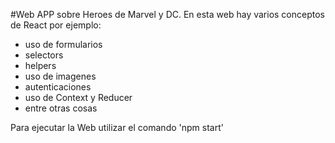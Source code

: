 #Web APP sobre Heroes de Marvel y DC.
En esta web hay varios conceptos de React por ejemplo:
- uso de formularios
- selectors
- helpers
- uso de imagenes
- autenticaciones
- uso de Context y Reducer
- entre otras cosas

Para ejecutar la Web utilizar el comando 'npm start'